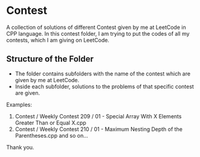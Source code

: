 # Contest

A collection of solutions of different Contest given by me at LeetCode in CPP language.
In this contest folder, I am trying to put the codes of all my contests, which I am giving on LeetCode.


## Structure of the Folder

- The folder contains subfolders with the name of the contest which are given by me at LeetCode.
- Inside each subfolder, solutions to the problems of that specific contest are given.

Examples: 
1) Contest / Weekly Contest 209 / 01 - Special Array With X Elements Greater Than or Equal X.cpp
2) Contest / Weekly Contest 210 / 01 - Maximum Nesting Depth of the Parentheses.cpp
and so on...


Thank you.